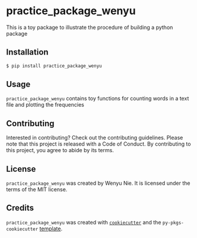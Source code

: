 # practice_package_wenyu

This is a toy package to illustrate the procedure of building a python package

## Installation

```bash
$ pip install practice_package_wenyu
```

## Usage

`practice_package_wenyu` contains toy functions for counting words in a text file and plotting the frequencies

## Contributing

Interested in contributing? Check out the contributing guidelines. Please note that this project is released with a Code of Conduct. By contributing to this project, you agree to abide by its terms.

## License

`practice_package_wenyu` was created by Wenyu Nie. It is licensed under the terms of the MIT license.

## Credits

`practice_package_wenyu` was created with [`cookiecutter`](https://cookiecutter.readthedocs.io/en/latest/) and the `py-pkgs-cookiecutter` [template](https://github.com/py-pkgs/py-pkgs-cookiecutter).
